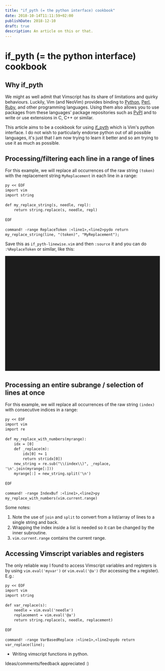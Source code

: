 ```yaml
---
title: "if_pyth (= the python interface) cookbook"
date: 2018-10-14T11:11:59+02:00
publishDate: 2018-12-10
draft: true
description: An article on this or that.
---
```


# if_pyth (= the python interface) cookbook

## Why if_pyth

We might as well admit that Vimscript has its share of limitations and quirky
behaviours. Luckily, Vim (and NeoVim) provides binding to
[Python](https://en.wikipedia.org/wiki/Python_%28programming_language%29),
[Perl](https://en.wikipedia.org/wiki/Perl),
[Ruby](https://en.wikipedia.org/wiki/Ruby_%28programming_language%29),
and other programming languages. Using them also allows you to use packages
from these languages' package repositories such as
[PyPI](https://en.wikipedia.org/wiki/Python_Package_Index) and to write or use
extensions in C, C++ or similar.

This article aims to be a cookbook for using
[if_pyth](http://vimdoc.sourceforge.net/htmldoc/if_pyth.html) which is Vim's
python interface. I do not wish to particularly endorse python out of all
possible languages, it's just that I am now trying to learn it better and so am
trying to use it as much as possible.

## Processing/filtering each line in a range of lines

For this example, we will replace all occurrences of the raw string `(token)`
with the replacement string `MyReplacement` in each line in a range:

```vim
py << EOF
import vim
import string

def my_replace_string(s, needle, repl):
    return string.replace(s, needle, repl)

EOF

command! -range ReplaceToken :<line1>,<line2>pydo return my_replace_string(line, "(token)", "MyReplacement");
```

Save this as `if_pyth-linewise.vim` and then `:source` it and you can do
`:%ReplaceToken` or similar, like this:

![Linewise Filtering Demo](shlomif-if_pyth--termtosvg--linewise.svg)

## Processing an entire subrange / selection of lines at once

For this example, we will replace all occurrences of the raw string `(index)`
with consecutive indices in a range:

```vim
py << EOF
import vim
import re

def my_replace_with_numbers(myrange):
    idx = [0]
    def _replace(m):
        idx[0] += 1
        return str(idx[0])
    new_string = re.sub("\\(index\\)", _replace, '\n'.join(myrange[:]))
    myrange[:] = new_string.split('\n')

EOF

command! -range IndexBuf :<line1>,<line2>py my_replace_with_numbers(vim.current.range)
```

Some notes:

1. Note the use of `join` and `split` to convert from a list/array of lines to a single string and back.
2. Wrapping the index inside a list is needed so it can be changed by the inner subroutine.
3. `vim.current.range` contains the current range.

## Accessing Vimscript variables and registers

The only reliable way I found to access Vimscript variables and registers is by using
`vim.eval('myvar')` or `vim.eval('@a')` (for accessing the `a` register). E.g.:

```vim
py << EOF
import vim
import string

def var_replace(s):
    needle = vim.eval('needle')
    replacement = vim.eval('@a')
    return string.replace(s, needle, replacement)

EOF

command! -range VarBasedReplace :<line1>,<line2>pydo return var_replace(line);
```

- Writing vimscript functions in python.

Ideas/comments/feedback appreciated :)
